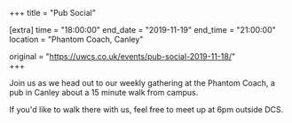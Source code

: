 +++
title = "Pub Social"

[extra]
time = "18:00:00"
end_date = "2019-11-19"
end_time = "21:00:00"
location = "Phantom Coach, Canley"

original = "https://uwcs.co.uk/events/pub-social-2019-11-18/"    
+++

Join us as we head out to our weekly gathering at the Phantom Coach, a pub in Canley about a 15 minute walk from campus.

If you'd like to walk there with us, feel free to meet up at 6pm outside DCS.

